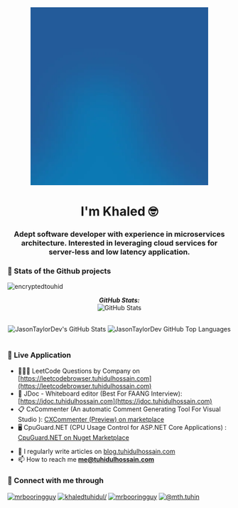 <div align="center">
  <img src="hiya.webp" alt="gif" width="400" height="400">
</div>

<h1 align="center"> I'm Khaled 🤓 </h1>
<h3 align="center">Adept software developer with experience in microservices architecture. Interested in leveraging cloud services for server-less and low latency application.</h3>

### 🔬 Stats of the Github projects
<p align="left"> <img src="https://komarev.com/ghpvc/?username=encryptedtouhid&label=Profile%20views&color=0e75b6&style=flat" alt="encryptedtouhid" /> </p>

<div>
  <p align="center">
  <b><em>GitHub Stats:</em></b> <br/>
    <img src="https://github-readme-streak-stats.herokuapp.com/?user=encryptedtouhid&theme=vue-dark&hide_border=true" alt="GitHub Stats"/>  
   <br/><br/>    
</div>

<div align="center">
  <img height="180em" src="https://github-readme-stats.vercel.app/api?username=encryptedtouhid&show_icons=true&theme=vue-dark&count_private=true&hide_border=true" alt="JasonTaylorDev's GitHub Stats" />
  <img height="180em" src="https://github-readme-stats.vercel.app/api/top-langs/?username=encryptedtouhid&theme=vue-dark&hide_border=true"  alt="JasonTaylorDev GitHub Top Languages" />
</div>

<a href="https://github.com/jasontaylordev">

</a>






<br clear="both">


###  📰 Live Application

- 🧑🏽‍💻 LeetCode Questions by Company on [https://leetcodebrowser.tuhidulhossain.com](https://leetcodebrowser.tuhidulhossain.com)
- 📜 JDoc - Whiteboard editor (Best For FAANG Interview): [https://jdoc.tuhidulhossain.com](https://jdoc.tuhidulhossain.com)
- 📋 CxCommenter (An automatic Comment Generating Tool For Visual Studio ): [CXCommenter (Preview) on marketplace](https://marketplace.visualstudio.com/items?itemName=KhaledMdTuhidulHossain.CXCommenter)
- 🖥️ CpuGuard.NET (CPU Usage Control for ASP.NET Core Applications) : [CpuGuard.NET on Nuget Marketplace](https://www.nuget.org/packages/CpuGuard.NET)
<!-- BLOG-POST-LIST:START -->
- 📝 I regularly write articles on [blog.tuhidulhossain.com](https://blog.tuhidulhossain.com)
- 📫 How to reach me **me@tuhidulhossain.com**
<!-- BLOG-POST-LIST:END -->

### 🔗 Connect with me through 
<p align="left">
<a href="https://twitter.com/mrbooringguy" target="blank"><img align="center" src="https://raw.githubusercontent.com/rahuldkjain/github-profile-readme-generator/master/src/images/icons/Social/twitter.svg" alt="mrbooringguy" height="30" width="40" /></a>
<a href="https://linkedin.com/in/khaledtuhidul/" target="blank"><img align="center" src="https://raw.githubusercontent.com/rahuldkjain/github-profile-readme-generator/master/src/images/icons/Social/linked-in-alt.svg" alt="khaledtuhidul/" height="30" width="40" /></a>
<a href="https://fb.com/mrbooringguy" target="blank"><img align="center" src="https://raw.githubusercontent.com/rahuldkjain/github-profile-readme-generator/master/src/images/icons/Social/facebook.svg" alt="mrbooringguy" height="30" width="40" /></a>
<a href="https://medium.com/@mth.tuhin" target="blank"><img align="center" src="https://raw.githubusercontent.com/rahuldkjain/github-profile-readme-generator/master/src/images/icons/Social/medium.svg" alt="@mth.tuhin" height="30" width="40" /></a>
</p>





